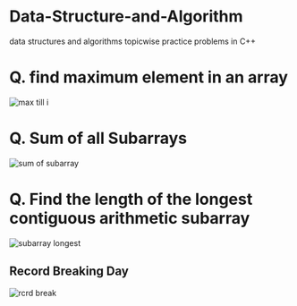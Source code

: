 # Data-Structure-and-Algorithm
data structures and algorithms topicwise practice problems in C++

<h1>Q. find maximum element in an array </h1>

![max till i](https://user-images.githubusercontent.com/87974605/148647389-b609e8c5-aa1b-4b74-829f-89bdb6d65172.PNG)
<h1>Q. Sum of all Subarrays </h1>

![sum of subarray](https://user-images.githubusercontent.com/87974605/148651646-73bf6747-2dcb-44a4-9cf3-37f84dbbb0f7.PNG)
<h1>Q. Find the length of the longest contiguous arithmetic subarray </h1>

![subarray longest](https://user-images.githubusercontent.com/87974605/148655904-df3f60ed-1189-4f3c-b9d5-eb74013fcdf3.PNG)

<h2>Record Breaking Day </h2>

![rcrd break](https://user-images.githubusercontent.com/87974605/148816494-24bc8fb8-4842-4a93-a0c9-fa4fb87627cf.PNG)
